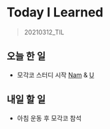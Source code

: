 # Today I Learned

> 20210312_TIL <br>

## 오늘 한 일

- 모각코 스터디 시작 [Nam](https://github.com/nds95) & [U](https://github.com/wownsl456)

## 내일 할 일

- 아침 운동 후 모각코 참석
